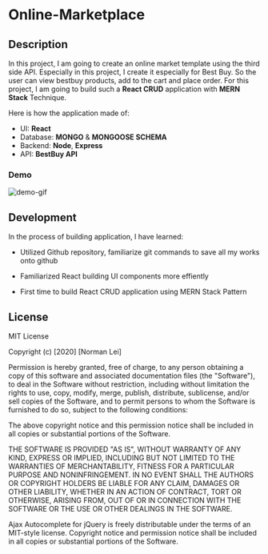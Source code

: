 # Online-Marketplace

## Description

In this project, I am going to create an online market template using the third side API. Especially in this project, I create it especially for Best Buy. So the user can view bestbuy products, add to the cart and place order. For this project, I am going to build such a **React CRUD** application with **MERN Stack** Technique.

Here is how the application made of:
* UI: **React**
* Database: **MONGO** & **MONGOOSE SCHEMA**
* Backend: **Node**, **Express** 
* API: **BestBuy API**

### Demo


![demo-gif](demo.gif)


## Development

In the process of building application, I have learned:
* Utilized Github repository, familiarize git commands to save all my works onto github

* Familiarized React building UI components more effiently

* First time to build React CRUD application using MERN Stack Pattern



## License
MIT License

Copyright (c) [2020] [Norman Lei]

Permission is hereby granted, free of charge, to any person obtaining a copy
of this software and associated documentation files (the "Software"), to deal
in the Software without restriction, including without limitation the rights
to use, copy, modify, merge, publish, distribute, sublicense, and/or sell
copies of the Software, and to permit persons to whom the Software is
furnished to do so, subject to the following conditions:

The above copyright notice and this permission notice shall be included in all
copies or substantial portions of the Software.

THE SOFTWARE IS PROVIDED "AS IS", WITHOUT WARRANTY OF ANY KIND, EXPRESS OR
IMPLIED, INCLUDING BUT NOT LIMITED TO THE WARRANTIES OF MERCHANTABILITY,
FITNESS FOR A PARTICULAR PURPOSE AND NONINFRINGEMENT. IN NO EVENT SHALL THE
AUTHORS OR COPYRIGHT HOLDERS BE LIABLE FOR ANY CLAIM, DAMAGES OR OTHER
LIABILITY, WHETHER IN AN ACTION OF CONTRACT, TORT OR OTHERWISE, ARISING FROM,
OUT OF OR IN CONNECTION WITH THE SOFTWARE OR THE USE OR OTHER DEALINGS IN THE
SOFTWARE.

Ajax Autocomplete for jQuery is freely distributable under the terms of an MIT-style license.
Copyright notice and permission notice shall be included in all copies or substantial portions of the Software.
